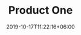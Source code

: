---
title: 'Product One'
date: 2019-10-17T11:22:16+06:00
draft: false
# meta description 
description: ''
# product Price
price: '20'
# Product Short Description
shortDescription: 'dsadasIt%27s+A+Wsadadasdonderful+Product+for+those+who+travelled+alot'
productID: '40D32B49-C61A-EC11-847A-0022486E52jpg'
type: 'products'
category: 'Category'
images:
  - image: 'https://controllers.eralive.net/images/3.jpg'  
---